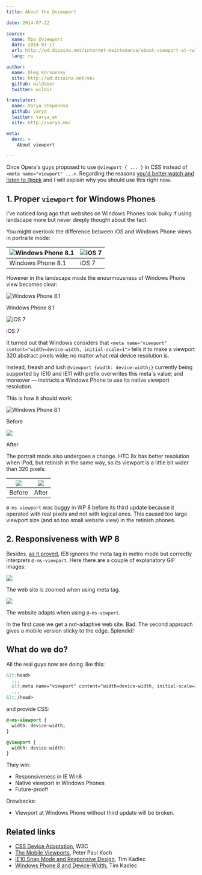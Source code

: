 ```yaml
---
title: About the @viewport

date: 2014-07-22

source:
  name: Про @viewport
  date: 2014-07-17
  url: http://wd.dizaina.net/internet-maintenance/about-viewport-at-rule/
  lang: ru

author:
  name: Oleg Korsunsky
  site: http://wd.dizaina.net/en/
  github: wilddeer
  twitter: wildir

translator:
  name: Varya Stepanova
  github: varya
  twitter: varya_en
  site: http://varya.me/

meta:
  desc: >
    About viewport

---
```


Once Opera's guys proposed to use `@viewport { ... }` in CSS instead of `<meta name="viewport" ...>`. Regarding the
reasons
[you'd better watch and listen to @ppk](http://vimeo.com/100523275) and I will explain why you should use this
right now.

<!-- cut -->

## 1. Proper `viewport` for Windows Phones

I've noticed long ago that websites on Windows Phones look bulky if using landscape more but never deeply thought
about the fact.

You might overlook the difference between iOS and Windows Phone views in portraite mode:

![Windows Phone 8.1](p_before-portrait.png) | ![iOS 7](p_ipod-portrait.png)
---------------------------|-------------------------
<div class="article__tip">Windows Phone 8.1</div> | <div class="article__tip">iOS 7</div>

However in the landscape mode the enourmousness of Windows Phone view becames clear:

![Windows Phone 8.1](p_before-landscape.png) <br/>
<div class='article__tip'>
Windows Phone 8.1
</div>

![iOS 7](p_ipod-landscape.png) <br/>
<div class='article__tip'>
iOS 7
</div>

It turned out that Windows considers that `<meta name="viewport" content="width=device-width, initial-scale=1">` tells
it to make a viewport 320 abstract pixels wide; no matter what real device resolution is.

Instead, freash and lush `@viewport {width: device-width;}` currently being supported by IE10 and IE11 with prefix
overwrites this meta`s value; and moreover — instructs a Windows Phone to use its native viewport resolution.

This is how it should work:

![Windows Phone 8.1](before-landscape.png) <br/>
<div class='article__tip'>
Before
</div>

![](after-landscape.png) <br/>
<div class='article__tip'>
After
</div>

The portrait mode also undergoes a change. HTC 8x has better resolution when iPod, but retinish in the same way, so its
viewport is a little bit wider than 320 pixels:

![](before-portrait.png) | ![](after-portrait.png)
-------------------------|-------------------------
<div class="article__tip">Before</div> | <div class="article__tip">After</div>

`@-ms-viewport` was buggy in WP 8 before its third update because it operated with real pixels and not with logical
ones. This caused too large viewport size (and so too small website view) in the retinish phones.

## 2. Responsiveness with WP 8

Besides, [as it proved](http://timkadlec.com/2013/01/windows-phone-8-and-device-width/), IE8 ignores the meta tag in
metro mode but correctly interprets `@-ms-viewport`. Here there are a couple of explanatory GIF images:

![](win8-before.gif) <br/>
<div class='article__tip'>
The web site is zoomed when using meta tag.
</div>

![](win8-after.gif) <br/>
<div class='article__tip'>
The website adapts when using <code>@-ms-viwport</code>.
</div>

In the first case we get a not-adaptive web site. Bad. The second approach gives a mobile version sticky to the edge.
Splendid!

## What do we do?

All the real guys now are doing like this:

```html
&lt;head>
  ...
  &lt;meta name="viewport" content="width=device-width, initial-scale=1">
  ...
&lt;/head>
```

and provide CSS:

```css
@-ms-viewport {
  width: device-width;
}

@viewport {
  width: device-width;
}
```

They win:

* Responsiveness in IE Win8
* Native viewport in Windows Phones
* Future-proof!

Drawbacks:

* Viewport at Windows Phone without third update will be broken.

## Related links

* [CSS Device Adaptation](http://dev.w3.org/csswg/css-device-adapt/), W3C
* [The Mobile Viewports](http://vimeo.com/100523275), Peter Paul Koch
* [IE10 Snap Mode and Responsive Design](http://timkadlec.com/2012/10/ie10-snap-mode-and-responsive-design/), Tim Kadlec
* [Windows Phone 8 and Device-Width](http://timkadlec.com/2013/01/windows-phone-8-and-device-width/), Tim Kadlec
